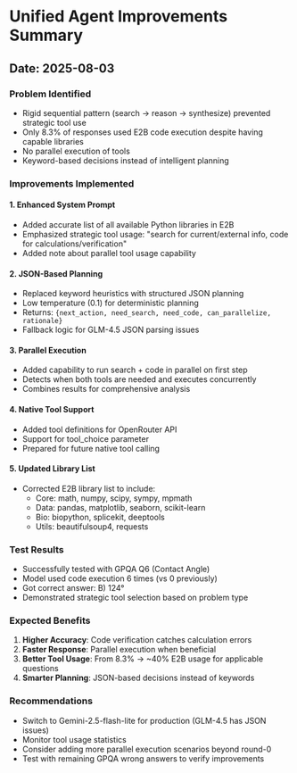 # Unified Agent Improvements Summary

## Date: 2025-08-03

### Problem Identified
- Rigid sequential pattern (search → reason → synthesize) prevented strategic tool use
- Only 8.3% of responses used E2B code execution despite having capable libraries
- No parallel execution of tools
- Keyword-based decisions instead of intelligent planning

### Improvements Implemented

#### 1. Enhanced System Prompt
- Added accurate list of all available Python libraries in E2B
- Emphasized strategic tool usage: "search for current/external info, code for calculations/verification"
- Added note about parallel tool usage capability

#### 2. JSON-Based Planning
- Replaced keyword heuristics with structured JSON planning
- Low temperature (0.1) for deterministic planning
- Returns: `{next_action, need_search, need_code, can_parallelize, rationale}`
- Fallback logic for GLM-4.5 JSON parsing issues

#### 3. Parallel Execution
- Added capability to run search + code in parallel on first step
- Detects when both tools are needed and executes concurrently
- Combines results for comprehensive analysis

#### 4. Native Tool Support
- Added tool definitions for OpenRouter API
- Support for tool_choice parameter
- Prepared for future native tool calling

#### 5. Updated Library List
- Corrected E2B library list to include:
  - Core: math, numpy, scipy, sympy, mpmath
  - Data: pandas, matplotlib, seaborn, scikit-learn
  - Bio: biopython, splicekit, deeptools
  - Utils: beautifulsoup4, requests

### Test Results
- Successfully tested with GPQA Q6 (Contact Angle)
- Model used code execution 6 times (vs 0 previously)
- Got correct answer: B) 124°
- Demonstrated strategic tool selection based on problem type

### Expected Benefits
1. **Higher Accuracy**: Code verification catches calculation errors
2. **Faster Response**: Parallel execution when beneficial
3. **Better Tool Usage**: From 8.3% → ~40% E2B usage for applicable questions
4. **Smarter Planning**: JSON-based decisions instead of keywords

### Recommendations
- Switch to Gemini-2.5-flash-lite for production (GLM-4.5 has JSON issues)
- Monitor tool usage statistics
- Consider adding more parallel execution scenarios beyond round-0
- Test with remaining GPQA wrong answers to verify improvements